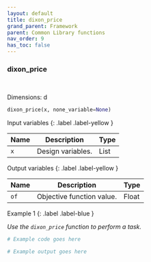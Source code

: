 ```yaml
---
layout: default
title: dixon_price
grand_parent: Framework
parent: Common Library functions
nav_order: 9
has_toc: false
---
```


<h3>dixon_price</h3>

<br>

<p align = "justify">
    Dimensions: d
</p>

```python
dixon_price(x, none_variable=None)
```

Input variables
{: .label .label-yellow }

<table style = "width:100%">
    <thead>
      <tr>
        <th>Name</th>
        <th>Description</th>
        <th>Type</th>
      </tr>
    </thead>
    <tr>
        <td><code>x</code></td>
        <td>Design variables.</td>
        <td>List</td>
    </tr>
</table>

Output variables
{: .label .label-yellow }

<table style = "width:100%">
    <thead>
      <tr>
        <th>Name</th>
        <th>Description</th>
        <th>Type</th>
      </tr>
    </thead>
    <tr>
        <td><code>of</code></td>
        <td>Objective function value.</td>
        <td>Float</td>
    </tr>
</table>

Example 1
{: .label .label-blue }

<p align = "justify">
    <i>
        Use the <code>dixon_price</code> function to perform a task.
    </i>
</p>

```python
# Example code goes here
```

```bash
# Example output goes here
```

